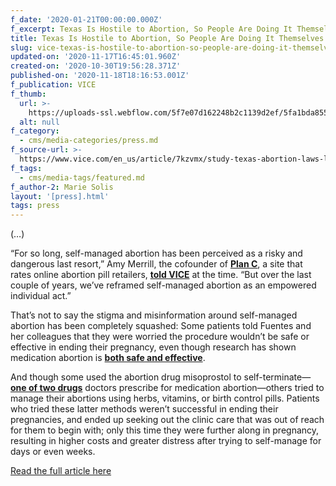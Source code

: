 ```yaml
---
f_date: '2020-01-21T00:00:00.000Z'
f_excerpt: Texas Is Hostile to Abortion, So People Are Doing It Themselves
title: Texas Is Hostile to Abortion, So People Are Doing It Themselves
slug: vice-texas-is-hostile-to-abortion-so-people-are-doing-it-themselves
updated-on: '2020-11-17T16:45:01.960Z'
created-on: '2020-10-30T19:56:28.371Z'
published-on: '2020-11-18T18:16:53.001Z'
f_publication: VICE
f_thumb:
  url: >-
    https://uploads-ssl.webflow.com/5f7e07d162248b2c1139d2ef/5fa1bda8557802858c32d2d9_VICE-%20Texas%20Is%20Hostile%20to%20Abortion%2C%20So%20People%20Are%20Doing%20It%20Themselves.jpg
  alt: null
f_category:
  - cms/media-categories/press.md
f_source-url: >-
  https://www.vice.com/en_us/article/7kzvmx/study-texas-abortion-laws-linked-to-at-home-abortion-with-pills
f_tags:
  - cms/media-tags/featured.md
f_author-2: Marie Solis
layout: '[press].html'
tags: press
---
```


(…)

“For so long, self-managed abortion has been perceived as a risky and dangerous last resort,” Amy Merrill, the cofounder of [**Plan C**](https://plancpills.org/home), a site that rates online abortion pill retailers, [**told VICE**](https://www.vice.com/en_us/article/43k5yb/buying-abortion-pills-online-is-becoming-more-widespread) at the time. “But over the last couple of years, we’ve reframed self-managed abortion as an empowered individual act.”

That’s not to say the stigma and misinformation around self-managed abortion has been completely squashed: Some patients told Fuentes and her colleagues that they were worried the procedure wouldn’t be safe or effective in ending their pregnancy, even though research has shown medication abortion is [**both safe and effective**](https://obgyn.onlinelibrary.wiley.com/doi/10.1111/jog.13716).

And though some used the abortion drug misoprostol to self-terminate—[**one of two drugs**](https://www.kff.org/womens-health-policy/fact-sheet/medication-abortion/) doctors prescribe for medication abortion—others tried to manage their abortions using herbs, vitamins, or birth control pills. Patients who tried these latter methods weren’t successful in ending their pregnancies, and ended up seeking out the clinic care that was out of reach for them to begin with; only this time they were further along in pregnancy, resulting in higher costs and greater distress after trying to self-manage for days or even weeks.

[Read the full article here](https://www.vice.com/en_us/article/7kzvmx/study-texas-abortion-laws-linked-to-at-home-abortion-with-pills)
